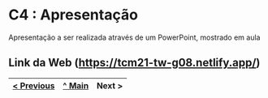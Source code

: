 # C4 : Apresentação

Apresentação a ser realizada através de um PowerPoint, mostrado em aula

Link da Web (https://tcm21-tw-g08.netlify.app/)
---  
[< Previous](c3.md) | [^ Main](https://github.com/Tecnologias-Web-ISMAI/TCM21-tw-g08) | Next >
:--- | :---: | ---: 